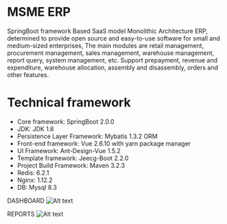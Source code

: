 # MSME ERP
 SpringBoot framework Based SaaS model Monolithic Architecture ERP, determined to provide open source and easy-to-use software for small and medium-sized enterprises, The main modules are retail management, procurement management, sales management, warehouse management, report query, system management, etc. Support prepayment, revenue and expenditure, warehouse allocation, assembly and disassembly, orders and other features. 



# Technical framework
* Core framework: SpringBoot 2.0.0 
* JDK: JDK 1.8
* Persistence Layer Framework: Mybatis 1.3.2 ORM
* Front-end framework: Vue 2.6.10 with yarn package manager
* UI Framework: Ant-Design-Vue 1.5.2
* Template framework: Jeecg-Boot 2.2.0
* Project Build Framework: Maven 3.2.3
* Redis: 6.2.1
* Nginx: 1.12.2 
* DB: Mysql 8.3


DASHBOARD
 ![Alt text](https://user-images.githubusercontent.com/39233553/158424637-b34bf00f-9241-4a8a-99c0-44df81fc6c86.PNG?raw=true "Dashboard")


REPORTS
![Alt text](https://user-images.githubusercontent.com/39233553/158424661-5212ed26-1eae-43f5-8160-b5c962a9c56a.PNG?raw=true "Reports")
